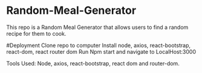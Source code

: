 # Random-Meal-Generator
This repo is a Random Meal Generator that allows users to find a random recipe for them to cook.

#Deployment
Clone repo to computer
Install node, axios, react-bootstrap, react-dom, react router dom
Run Npm start and navigate to LocalHost:3000

Tools Used: Node, axios, react-bootstrap, react dom and router-dom.
